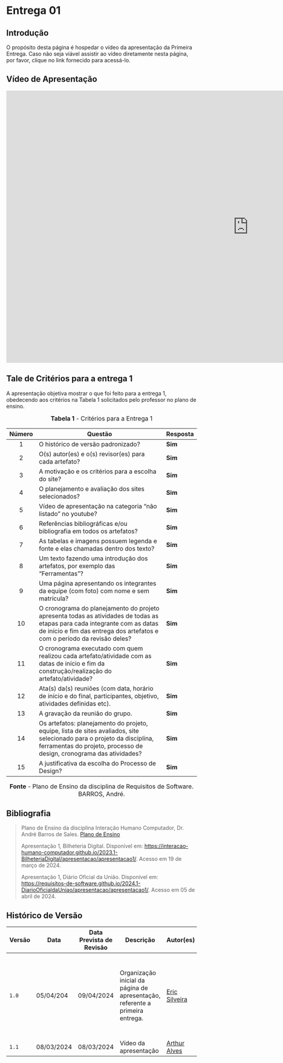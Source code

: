 # Entrega 01

## <a>Introdução</a>

O propósito desta página é hospedar o vídeo da apresentação da Primeira Entrega. Caso não seja viável assistir ao vídeo diretamente nesta página, por favor, clique no link fornecido para acessá-lo.

## <a>Vídeo de Apresentação</a>

<iframe width="1280" height="720" src="https://www.youtube.com/embed/nZCt_58S3Qw" title="entrega1 youtube" frameborder="0" allow="accelerometer; autoplay; clipboard-write; encrypted-media; gyroscope; picture-in-picture; web-share" referrerpolicy="strict-origin-when-cross-origin" allowfullscreen></iframe>

## <a>Tale de Critérios para a entrega 1</a>
A apresentação objetiva mostrar o que foi feito para a entrega 1, obedecendo aos critérios na Tabela 1 solicitados pelo professor no plano de ensino.

<font size="3"><p style="text-align: center"><b>Tabela 1</b> - Critérios para a Entrega 1</p></font>

| Número | Questão | Resposta |
|:---:|---|---|
|1|O histórico de versão padronizado?	|**Sim**|
|2|O(s) autor(es) e o(s) revisor(es) para cada artefato?	|**Sim**|
|3|A motivação e os critérios para a escolha do site?	|**Sim**|
|4|O planejamento e avaliação dos sites selecionados?	|**Sim**|
|5|Vídeo de apresentação na categoria “não listado” no youtube?	|**Sim**|
|6|Referências bibliográficas e/ou bibliografia em todos os artefatos?	|**Sim**|
|7|As tabelas e imagens possuem legenda e fonte e elas chamadas dentro dos texto?	|**Sim**|
|8|Um texto fazendo uma introdução dos artefatos, por exemplo das “Ferramentas”?	|**Sim**|
|9|Uma página apresentando os integrantes da equipe (com foto) com nome e sem matrícula?	|**Sim**|
|10|O cronograma do planejamento do projeto apresenta todas as atividades de todas as etapas para cada integrante com as datas de início e fim das entrega dos artefatos e com o período da revisão deles?	|**Sim**|
|11|O cronograma executado com quem realizou cada artefato/atividade com as datas de início e fim da construção/realização do artefato/atividade?	|**Sim**|
|12|Ata(s) da(s) reuniões (com data, horário de início e do final, participantes, objetivo, atividades definidas etc).	|**Sim**|
|13|A gravação da reunião do grupo.	|**Sim**|
|14|Os artefatos: planejamento do projeto, equipe, lista de sites avaliados, site selecionado para o projeto da disciplina, ferramentas do projeto, processo de design, cronograma das atividades?	|**Sim**|
|15|A justificativa da escolha do Processo de Design?	|**Sim**|

<font size="3"><p style="text-align: center"><b>Fonte</b> - Plano de Ensino da disciplina de Requisitos de Software. BARROS, André.</p></font>

## <a>Bibliografia</a>
> Plano de Ensino da disciplina Interação Humano Computador, Dr. André Barros de Sales. [Plano de Ensino](https://aprender3.unb.br/pluginfile.php/2843624/mod_resource/content/48/Plano_de_Ensino%20FIHC%20012024%20Turma%201.pdf)
> 
> Apresentação 1, Bilheteria Digital. Disponível em: <https://interacao-humano-computador.github.io/2023.1-BilheteriaDigital/apresentacao/apresentacao1/>. Acesso em 19 de março de 2024.
>
> Apresentação 1, Diário Oficial da União. Disponível em: <https://requisitos-de-software.github.io/2024.1-DiarioOficialdaUniao/apresentacao/apresentacao1/>.  Acesso em 05 de abril de 2024.


## <a>Histórico de Versão</a>

| Versão | Data    | Data Prevista de Revisão  | Descrição      | Autor(es)   | Revisor(es)     |
| ------- | ------ | ------- | -------- | -------- | -------- |
| `1.0` | 05/04/204 | 09/04/2024| Organização inicial da página de apresentação, referente a primeira entrega. | [Eric Silveira](https://github.com/ericbky) |[Arthur Alves Melo](https://github.com/Arthrok), [Diego Sousa](https://github.com/DiegoSousaLeite), [Douglas Marinho](https://github.com/M4RINH0), [Eric Silveira](https://github.com/ericbky), [João Artur](https://github.com/joao-artl) e [Luiz Gustavo](https://github.com/LuizGust4vo)|
| `1.1` | 08/03/2024 | 08/03/2024 | Vídeo da apresentação | [Arthur Alves](https://github.com/arthrok) | [Luiz Gustavo](https://github.com/LuizGust4vo) |

